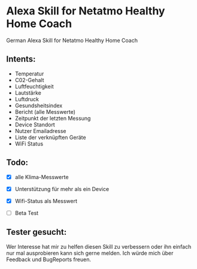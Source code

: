 # Alexa Skill for Netatmo Healthy Home Coach

German Alexa Skill for Netatmo Healthy Home Coach

## Intents:
- Temperatur
- C02-Gehalt
- Luftfeuchtigkeit
- Lautstärke
- Luftdruck
- Gesundsheitsindex
- Bericht (alle Messwerte)
- Zeitpunkt der letzten Messung
- Device Standort
- Nutzer Emailadresse
- Liste der verknüpften Geräte
- WiFi Status


## Todo:
- [X] alle Klima-Messwerte
- [X] Unterstützung für mehr als ein Device
- [X] Wifi-Status als Messwert
- [ ] Beta Test


## Tester gesucht:
Wer Interesse hat mir zu helfen diesen Skill zu verbessern oder ihn einfach nur mal ausprobieren kann sich gerne melden.
Ich würde mich über Feedback und BugReports freuen.
